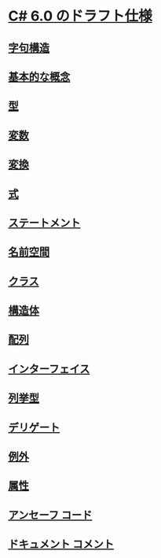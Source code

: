# [C# 6.0 のドラフト仕様](index.md)
## [字句構造](../../../../_csharplang/spec/lexical-structure.md)
## [基本的な概念](../../../../_csharplang/spec/basic-concepts.md)
## [型](../../../../_csharplang/spec/types.md)
## [変数](../../../../_csharplang/spec/variables.md)
## [変換](../../../../_csharplang/spec/conversions.md)
## [式](../../../../_csharplang/spec/expressions.md)
## [ステートメント](../../../../_csharplang/spec/statements.md)
## [名前空間](../../../../_csharplang/spec/namespaces.md)
## [クラス](../../../../_csharplang/spec/classes.md)
## [構造体](../../../../_csharplang/spec/structs.md)
## [配列](../../../../_csharplang/spec/arrays.md)
## [インターフェイス](../../../../_csharplang/spec/interfaces.md)
## [列挙型](../../../../_csharplang/spec/enums.md)
## [デリゲート](../../../../_csharplang/spec/delegates.md)
## [例外](../../../../_csharplang/spec/exceptions.md)
## [属性](../../../../_csharplang/spec/attributes.md)
## [アンセーフ コード](../../../../_csharplang/spec/unsafe-code.md)
## [ドキュメント コメント](../../../../_csharplang/spec/documentation-comments.md)
